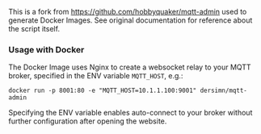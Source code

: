 This is a fork from https://github.com/hobbyquaker/mqtt-admin used to generate Docker Images. See original documentation for reference about the script itself.

### Usage with Docker

The Docker Image uses Nginx to create a websocket relay to your MQTT broker, specified in the ENV variable `MQTT_HOST`, e.g.:

	docker run -p 8001:80 -e "MQTT_HOST=10.1.1.100:9001" dersimn/mqtt-admin

Specifying the ENV variable enables auto-connect to your broker without further configuration after opening the website.
